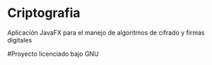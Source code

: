 # Criptografia
Aplicación JavaFX para el manejo de algoritmos de cifrado y firmas digitales

#Proyecto licenciado bajo GNU
